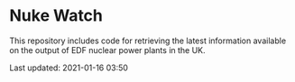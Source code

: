 # Nuke Watch

This repository includes code for retrieving the latest information available on the output of EDF nuclear power plants in the UK.

Last updated: 2021-01-16 03:50